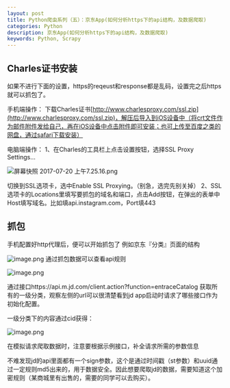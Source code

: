 ```yaml
---
layout: post
title: Python爬虫系列（五）：京东App(如何分析https下的api结构，及数据爬取)
categories: Python
description: 京东App(如何分析https下的api结构，及数据爬取)
keywords: Python, Scrapy
---
```


## Charles证书安装

如果不进行下面的设置，https的reqeust和response都是乱码，设置完之后https就可以抓包了。

手机端操作：
下载Charles证书[http://www.charlesproxy.com/ssl.zip](http://www.charlesproxy.com/ssl.zip)，解压后导入到iOS设备中（将crt文件作为邮件附件发给自己，再在iOS设备中点击附件即可安装；也可上传至百度之类的网盘，通过safari下载安装）

电脑端操作：
1、在Charles的工具栏上点击设置按钮，选择SSL Proxy Settings…

![屏幕快照 2017-07-20 上午7.25.16.png](http://upload-images.jianshu.io/upload_images/1224641-6e8a647efedd4649.png?imageMogr2/auto-orient/strip%7CimageView2/2/w/1240)

切换到SSL选项卡，选中Enable SSL Proxying。（别急，选完先别关掉）
2、SSL选项卡的Locations里填写要抓包的域名和端口，点击Add按钮，在弹出的表单中Host填写域名。比如填api.instagram.com，Port填443

## 抓包

手机配置好http代理后，便可以开始抓包了
例如京东『分类』页面的结构

![image.png](http://upload-images.jianshu.io/upload_images/1224641-0782b05adf5c5849.png?imageMogr2/auto-orient/strip%7CimageView2/2/w/1240)
 通过抓包数据可以查看api规则

![image.png](http://upload-images.jianshu.io/upload_images/1224641-66545600c7e07956.png?imageMogr2/auto-orient/strip%7CimageView2/2/w/1240)

通过接口https://api.m.jd.com/client.action?function=entraceCatalog 获取所有的一级分类，观察左侧的url可以很清楚看到jd app启动时请求了哪些接口作为初始化配置。

一级分类下的内容通过cid获得：

![image.png](http://upload-images.jianshu.io/upload_images/1224641-72607f4a9bc1dc23.png?imageMogr2/auto-orient/strip%7CimageView2/2/w/1240)

在模拟请求爬取数据时，注意要根据示例接口，补全请求所需的参数信息

不难发现jd的api里面都有一个sign参数，这个是通过时间戳（st参数）和uuid通过一定规则md5出来的，用于数据安全。因此想要爬取jd的数据，需要知道这个加密规则（某商城里有出售的，需要的同学可以去购买）。